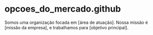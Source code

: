 # opcoes_do_mercado.github
Somos uma organização focada em [área de atuação]. Nossa missão é [missão da empresa], e trabalhamos para [objetivo principal].
